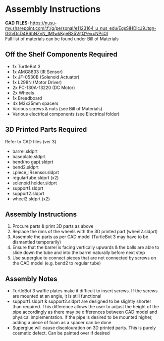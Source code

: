 # Assembly Instructions
**CAD FILES:** https://nusu-my.sharepoint.com/:f:/g/personal/e1123164_u_nus_edu/EgsSIHDlcJ9Jtgn-GGyDcD4B6hNZvN_IMfwkKgeB35VjtQ?e=cNPsOl  
Full list of materials can be found under Bill of Materials

## Off the Shelf Components Required
- 1x TurtleBot 3
- 1x AMG8833 (IR Sensor)
- 1x JF-0530B (Solenoid Actuator)
- 1x L298N (Motor Driver)
- 2x FC-130A-13220 (DC Motor)
- 2x Wheels
- 1x Breadboard
- 4x M3x35mm spacers
- Various screws & nuts (see Bill of Materials)
- Various electrical components (see Electrical folder)

## 3D Printed Parts Required
Refer to CAD files (ver 3)  
- barrel.sldprt
- baseplate.sldprt
- bend(no gap).sldprt
- bend2.sldprt
- Lpiece_IRsensor.sldprt
- regulartube.sldprt (x2)
- solenoid holder.sldprt
- support1.sldprt
- support2.sldprt
- wheel2.sldprt (x2)

## Assembly Instructions
1. Procure parts & print 3D parts as above
2. Replace the rims of the wheels with the 3D printed part (wheel2.sldprt)
3. Assemble the parts as per CAD model (TurtleBot 3 may have to be dismantled temporarily)
4. Ensure that the barrel is facing vertically upwards & the balls are able to slide down the tube and into the barrel naturally before next step
5. Use superglue to connect pieces that are not connected by screws on the CAD model (e.g. bend2 to regular tube)

## Assembly Notes
- TurtleBot 3 waffle plates make it difficult to insert screws. If the screws are mounted at an angle, it is still functional
- support1.sldprt & support2.sldprt are designed to be slightly shorter than required. This difference allows the user to adjust the height of the pipe accordingly as there may be differences between CAD model and physical implementation. If the pipe is desired to be mounted higher, adding a piece of foam as a spacer can be done
- Superglue will cause discolouration on 3D printed parts. This is purely cosmetic defect. Can be painted over if desired
